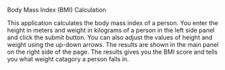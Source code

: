 Body Mass Index (BMI) Calculation

 This application calculates the body mass index of a person. You enter the height in meters and weight in kilograms of a person in the left side panel and click the submit button. You can also adjust the values of height and weight using the up-down arrows. The results are shown in the main panel on the right side of the page. The results gives you the BMI score and tells you what weight catagory a person falls in. 

